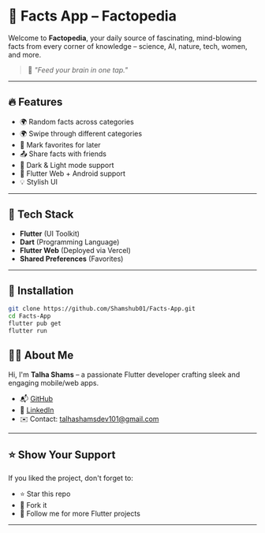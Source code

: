 # 📱 Facts App – Factopedia

Welcome to **Factopedia**, your daily source of fascinating, mind-blowing facts from every corner of knowledge – science, AI, nature, tech, women, and more.

> 🧠 *"Feed your brain in one tap."*

---

## 🔥 Features

- 🌍 Random facts across categories
- 🌍 Swipe through different categories
- 💖 Mark favorites for later
- 📤 Share facts with friends
- 🌙 Dark & Light mode support
- 📱 Flutter Web + Android support
- 💡 Stylish UI

---


## 🚀 Tech Stack

- **Flutter** (UI Toolkit)
- **Dart** (Programming Language)
- **Flutter Web** (Deployed via Vercel)
- **Shared Preferences** (Favorites)

---

## 🔧 Installation

```bash
git clone https://github.com/Shamshub01/Facts-App.git
cd Facts-App
flutter pub get
flutter run
```


## 🧑‍💻 About Me

Hi, I'm **Talha Shams** – a passionate Flutter developer crafting sleek and engaging mobile/web apps.

- 📬 [GitHub](https://github.com/Shamshub01)
- 💼 [LinkedIn](https://www.linkedin.com/in/talha-shams-20b524269)
- ✉️ Contact: talhashamsdev101@gmail.com

---

## ⭐ Show Your Support

If you liked the project, don't forget to:

- ⭐ Star this repo
- 🍴 Fork it
- 🔔 Follow me for more Flutter projects

---



